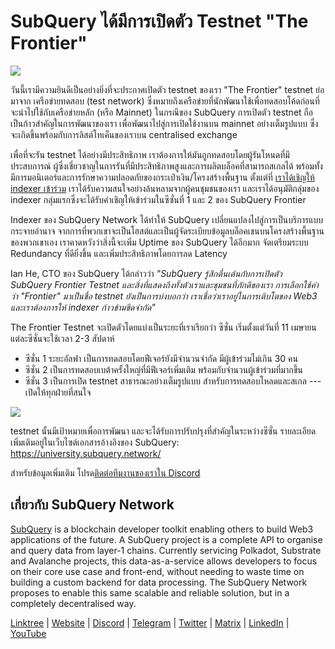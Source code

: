 # SubQuery ได้มีการเปิดตัว Testnet "The Frontier"

![](https://miro.medium.com/max/1400/1*zRR8l3aVZKth9Fw0rqL-lg.png)

วันนี้เรามีความยินดีเป็นอย่างยิ่งที่จะประกาศเปิดตัว testnet ของเรา "The Frontier" testnet ย่อมาจาก เครือข่ายทดสอบ (test network) ซึ่งหมายถึงเครือข่ายที่นักพัฒนาใช้เพื่อทดสอบโค้ดก่อนที่จะนำไปใช้กับเครือข่ายหลัก (หรือ Mainnet) ในกรณีของ SubQuery การเปิดตัว testnet ถือเป็นก้าวสำคัญในการพัฒนาของเรา เพื่อพัฒนาไปสู่การเปิดใช้งานบน mainnet อย่างเต็มรูปแบบ ซึ่งจะเกิดขึ้นพร้อมกับการลิสต์โทเค็นของเราบน centralised exchange

เพื่อที่จะรัน testnet ได้อย่างมีประสิทธิภาพ เราต้องการให้มันถูกทดสอบโดยผู้รันโหนดที่มีประสบการณ์ ผู้ซึ่งเชี่ยวชาญในการรันที่มีประสิทธิภาพสูงและการผลิตบล็อคที่สามารถสเกลได้ พร้อมทั้งมีการมอนิเตอร์และการรักษาความปลอดภัยของกระเป๋าเงิน/โครงสร้างพื้นฐาน ตั้งแต่ที่ [เราได้เชิญให้ indexer เข้าร่วม](./20211202-indexer-invitation.md) เราได้รับความสนใจอย่างล้นหลามจากผู้คนชุมชนของเรา และเราได้อนุมัติกลุ่มของ indexer กลุ่มแรกซึ่งจะได้รับคำเชิญให้เข้าร่วมในซีซั่นที่ 1 และ 2 ของ SubQuery Frontier

Indexer ของ SubQuery Network ได้ทำให้ SubQuery เปลี่ยนแปลงไปสู่การเป็นบริการแบบกระจายอำนาจ จากการที่พวกเขาจะเป็นโฮสต์และเป็นผู้จัดระเบียบข้อมูลบล็อคเชนบนโครงสร้างพื้นฐานของพวกเขาเอง เราคาดหวังว่าสิ่งนี้จะเพิ่ม Uptime ของ SubQuery ได้อีกมาก จัดเตรียมระบบ Redundancy ที่ดียิ่งขึ้น และเพิ่มประสิทธิภาพโดยการลด Latency

Ian He, CTO ของ SubQuery ได้กล่าวว่า _"SubQuery รู้สึกตื่นเต้นกับการเปิดตัว SubQuery Frontier Testnet และสิ่งที่แสดงถึงทั้งตัวเราและชุมชนที่ภักดีของเรา การเลือกใช้คำว่า "Frontier" มาเป็นชื่อ testnet ยังเป็นการบ่งบอกว่า เราเชื่อว่าเราอยู่ในการเติบโตของ Web3 และเราต้องการให้ indexer ก้าวข้ามขีดจำกัด"_

The Frontier Testnet จะเปิดตัวโดยแบ่งเป็นระยะที่เราเรียกว่า ซีซั่น เริ่มตั้งแต่วันที่ 11 เมษายน แต่ละซีซั่นจะใช้เวลา 2-3 สัปดาห์

- ซีซั่น 1 ระยะอัลฟา เป็นการทดสอบโดยฟีเจอร์ยังมีจำนวนจำกัด มีผู้เข้าร่วมไม่เกิน 30 คน
- ซีซั่น 2 เป็นการทดสอบเบต้าครั้งใหญ่ที่มีฟีเจอร์เพิ่มเติม พร้อมกับจำนวนผู้เข้าร่วมที่มากขึ้น
- ซีซั่น 3 เป็นการเปิด testnet สาธารณะอย่างเต็มรูปแบบ สำหรับการทดสอบโหลดและสเกล --- เปิดให้ทุกฝ่ายที่สนใจ

![](https://miro.medium.com/max/1400/1*oWnMXGqndf5539Gml7gf-Q.png)

testnet นั้นมีเป้าหมายเพื่อการพัฒนา และจะได้รับการปรับปรุงที่สำคัญในระหว่างซีซั่น รายละเอียดเพิ่มเติมอยู่ในเว็บไซต์เอกสารอ้างอิงของ SubQuery: https://university.subquery.network/

สำหรับข้อมูลเพิ่มเติม โปรด[ติดต่อทีมงานของเราใน Discord](https://discord.com/invite/78zg8aBSMG)

## เกี่ยวกับ SubQuery Network

[SubQuery](https://subquery.network) is a blockchain developer toolkit enabling others to build Web3 applications of the future. A SubQuery project is a complete API to organise and query data from layer-1 chains. Currently servicing Polkadot, Substrate and Avalanche projects, this data-as-a-service allows developers to focus on their core use case and front-end, without needing to waste time on building a custom backend for data processing. The SubQuery Network proposes to enable this same scalable and reliable solution, but in a completely decentralised way.

​​​​[Linktree](https://linktr.ee/subquerynetwork) | [Website](https://subquery.network/) | [Discord](https://discord.com/invite/78zg8aBSMG) | [Telegram](https://t.me/subquerynetwork) | [Twitter](https://twitter.com/subquerynetwork) | [Matrix](https://matrix.to/#/#subquery:matrix.org) | [LinkedIn](https://www.linkedin.com/company/subquery) | [YouTube](https://www.youtube.com/channel/UCi1a6NUUjegcLHDFLr7CqLw)

